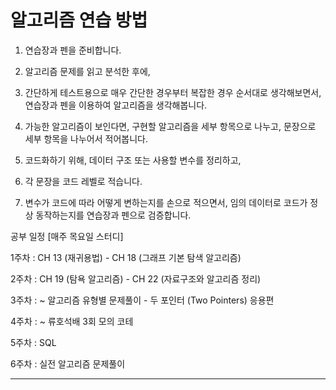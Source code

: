 <h1>알고리즘 연습 방법</h1>

1. 연습장과 펜을 준비합니다.

2. 알고리즘 문제를 읽고 분석한 후에,

3. 간단하게 테스트용으로 매우 간단한 경우부터 복잡한 경우 순서대로 생각해보면서, 연습장과 펜을 이용하여 알고리즘을 생각해봅니다.

4. 가능한 알고리즘이 보인다면, 구현할 알고리즘을 세부 항목으로 나누고, 문장으로 세부 항목을 나누어서 적어봅니다.

5. 코드화하기 위해, 데이터 구조 또는 사용할 변수를 정리하고,

6. 각 문장을 코드 레벨로 적습니다.

7. 변수가 코드에 따라 어떻게 변하는지를 손으로 적으면서, 임의 데이터로 코드가 정상 동작하는지를 연습장과 펜으로 검증합니다.



공부 일정 [매주 목요일 스터디]

1주차 : CH 13 (재귀용법) - CH 18 (그래프 기본 탐색 알고리즘)

2주차 : CH 19 (탐욕 알고리즘) - CH 22 (자료구조와 알고리즘 정리)

3주차 : ~ 알고리즘 유형별 문제풀이 - 두 포인터 (Two Pointers) 응용편

4주차 : ~ 류호석배 3회 모의 코테 

5주차 : SQL

6주차 : 실전 알고리즘 문제풀이


<hr>
